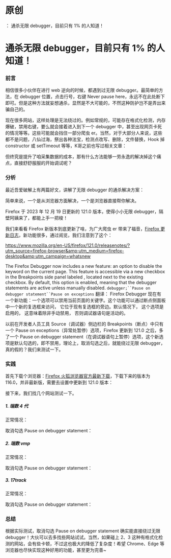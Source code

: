 # 原创
：  通杀无限 debugger，目前只有 1% 的人知道！

# 通杀无限 debugger，目前只有 1% 的人知道！

### 前言

相信很多小伙伴在进行 web 逆向的时候，都遇到过无限 debugger。最简单的方法，在 debugger 位置，点击行号，右键 Never pause here，永远不在此处断下即可。但是这种方法就妄想通杀，显然是不大可能的，不然这种防护岂不是弄出来骗自己的。

现在很多网站，这样处理是无法绕过的。例如常规的，可能存在格式化检测，内存爆破，禁用右键，要么就会接着进入到下一个 debugger 中，甚至出现网页卡死的情况等等。这些可能就会挡住一部分爬虫 er。当然，对于大部分人来说，这些都不是问题，八仙过海，祭出各种法宝，检测点改写、删除，文件替换，Hook 掉 constructor 或 setTimeout 等等，K哥之前也写过相关文章：

但终究是提升了咱采集数据的成本，那有什么方法能够一劳永逸的解决掉这个痛点，直接舒舒服服的开始调试呢？

### 分析

最近吾爱破解上有两篇好文，讲解了无限 debugger 的通杀解决方案：

简单来说，一个是从浏览器方面解决，一个是浏览器直接帮你解决。

Firefox 于 2023 年 12 月 19 日更新的 121.0 版本，使得小小无限 debugger，隔壁阿姨来了，都能上手一把梭！

我们来看看 Firefox 新版本到底更新了啥，为广大爬虫 er 带来了福音，[Firefox 更新日志](https://www.mozilla.org/en-US/firefox/121.0/releasenotes/?utm_source=firefox-browser&amp;utm_medium=firefox-desktop&amp;utm_campaign=whatsnew)，新功能很多，通过阅览，我们注意到了这个：

> 
https://www.mozilla.org/en-US/firefox/121.0/releasenotes/?utm_source=firefox-browser&amp;utm_medium=firefox-desktop&amp;utm_campaign=whatsnew


> 
The Firefox Debugger now includes a new feature: an option to disable the keyword on the current page. This feature is accessible via a new checkbox in the Breakpoints side panel labeled , located next to the existing checkbox. By default, this option is enabled, meaning that the debugger statements are active unless manually disabled.
`debugger;``Pause on debugger statement``Pause on exceptions`
翻译：
Firefox Debugger 现在有一个新功能：一个选项可以禁用当前页面的关键字。这个功能可以通过断点侧面板中一个新的复选框来访问， 它位于现有复选框的旁边。默认情况下， 这个选项是启用的， 这意味着除非手动禁用， 否则调试器语句是活动的。


以前在开发者人员工具 Source（调试器）侧边栏的 Breakpoints（断点）中只有一个 Pause on exceptions（异常处暂停）选项，Firefox 更新到 121.0 之后，多了一个 Pause on debugger statement（在调试器语句上暂停）选项，这个新选项是默认勾选的，即不禁用，理论上，取消勾选之后，就能绕过无限 debugger，真的假的？我们来测试一下。

### 实践

首先下载个浏览器：[Firefox 火狐浏览器官方最新下载](https://www.firefox.com.cn/)，下载下来的版本为 116.0，并非最新版，需要去设置中更新到 121.0 版本：

接下来，我们找几个网站测试一下。

##### 1. 瑞数 4 代

正常情况：

取消勾选 Pause on debugger statement：

##### 2. 瑞数 vmp

正常情况：

取消勾选 Pause on debugger statement：

##### 3. 17track

正常情况：

取消勾选 Pause on debugger statement：

### 总结

根据实际测试，取消勾选 Pause on debugger statement 确实能直接绕过无限 debugger！大伙可以去多找些网站试试。当然，如果碰上 2、3 这种有格式化检测的网站，会有些卡顿，不过这也极大的降低了复杂度！希望 Chrome、Edge 等浏览器也尽快实现这种好用的功能，甚至更为完善~
